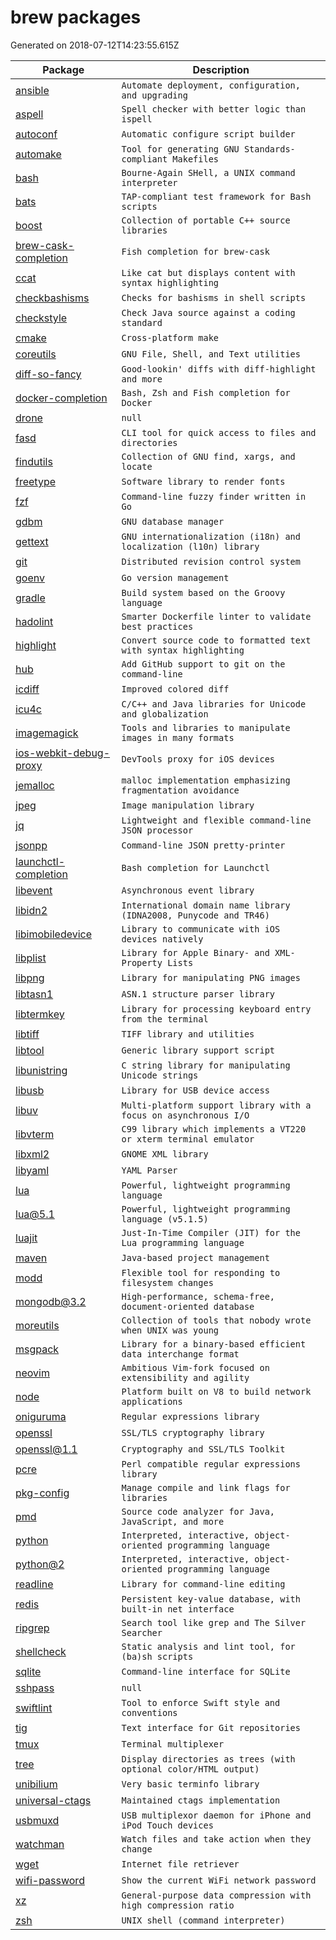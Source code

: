 # brew packages

Generated on 2018-07-12T14:23:55.615Z

| Package | Description |
| ------- | ----------- |
| [ansible](https://www.ansible.com/) | `Automate deployment, configuration, and upgrading` |
| [aspell](http://aspell.net/) | `Spell checker with better logic than ispell` |
| [autoconf](https://www.gnu.org/software/autoconf) | `Automatic configure script builder` |
| [automake](https://www.gnu.org/software/automake/) | `Tool for generating GNU Standards-compliant Makefiles` |
| [bash](https://www.gnu.org/software/bash/) | `Bourne-Again SHell, a UNIX command interpreter` |
| [bats](https://github.com/sstephenson/bats) | `TAP-compliant test framework for Bash scripts` |
| [boost](https://www.boost.org/) | `Collection of portable C++ source libraries` |
| [brew-cask-completion](https://github.com/xyb/homebrew-cask-completion) | `Fish completion for brew-cask` |
| [ccat](https://github.com/jingweno/ccat) | `Like cat but displays content with syntax highlighting` |
| [checkbashisms](https://launchpad.net/ubuntu/+source/devscripts/) | `Checks for bashisms in shell scripts` |
| [checkstyle](https://checkstyle.sourceforge.io/) | `Check Java source against a coding standard` |
| [cmake](https://www.cmake.org/) | `Cross-platform make` |
| [coreutils](https://www.gnu.org/software/coreutils) | `GNU File, Shell, and Text utilities` |
| [diff-so-fancy](https://github.com/so-fancy/diff-so-fancy) | `Good-lookin' diffs with diff-highlight and more` |
| [docker-completion](https://www.docker.com/) | `Bash, Zsh and Fish completion for Docker` |
| [drone](https://github.com/drone/drone-cli) | `null` |
| [fasd](https://github.com/clvv/fasd) | `CLI tool for quick access to files and directories` |
| [findutils](https://www.gnu.org/software/findutils/) | `Collection of GNU find, xargs, and locate` |
| [freetype](https://www.freetype.org/) | `Software library to render fonts` |
| [fzf](https://github.com/junegunn/fzf) | `Command-line fuzzy finder written in Go` |
| [gdbm](https://www.gnu.org/software/gdbm/) | `GNU database manager` |
| [gettext](https://www.gnu.org/software/gettext/) | `GNU internationalization (i18n) and localization (l10n) library` |
| [git](https://git-scm.com) | `Distributed revision control system` |
| [goenv](https://github.com/syndbg/goenv) | `Go version management` |
| [gradle](https://www.gradle.org/) | `Build system based on the Groovy language` |
| [hadolint](https://github.com/hadolint/hadolint) | `Smarter Dockerfile linter to validate best practices` |
| [highlight](http://www.andre-simon.de/doku/highlight/en/highlight.html) | `Convert source code to formatted text with syntax highlighting` |
| [hub](https://hub.github.com/) | `Add GitHub support to git on the command-line` |
| [icdiff](https://github.com/jeffkaufman/icdiff) | `Improved colored diff` |
| [icu4c](http://site.icu-project.org/) | `C/C++ and Java libraries for Unicode and globalization` |
| [imagemagick](https://www.imagemagick.org/) | `Tools and libraries to manipulate images in many formats` |
| [ios-webkit-debug-proxy](https://github.com/google/ios-webkit-debug-proxy) | `DevTools proxy for iOS devices` |
| [jemalloc](http://jemalloc.net/) | `malloc implementation emphasizing fragmentation avoidance` |
| [jpeg](http://www.ijg.org) | `Image manipulation library` |
| [jq](https://stedolan.github.io/jq/) | `Lightweight and flexible command-line JSON processor` |
| [jsonpp](https://jmhodges.github.io/jsonpp/) | `Command-line JSON pretty-printer` |
| [launchctl-completion](https://github.com/CamJN/launchctl-completion) | `Bash completion for Launchctl` |
| [libevent](http://libevent.org) | `Asynchronous event library` |
| [libidn2](https://www.gnu.org/software/libidn/#libidn2) | `International domain name library (IDNA2008, Punycode and TR46)` |
| [libimobiledevice](https://www.libimobiledevice.org/) | `Library to communicate with iOS devices natively` |
| [libplist](https://www.libimobiledevice.org/) | `Library for Apple Binary- and XML-Property Lists` |
| [libpng](http://www.libpng.org/pub/png/libpng.html) | `Library for manipulating PNG images` |
| [libtasn1](https://www.gnu.org/software/libtasn1/) | `ASN.1 structure parser library` |
| [libtermkey](http://www.leonerd.org.uk/code/libtermkey/) | `Library for processing keyboard entry from the terminal` |
| [libtiff](http://libtiff.maptools.org/) | `TIFF library and utilities` |
| [libtool](https://www.gnu.org/software/libtool/) | `Generic library support script` |
| [libunistring](https://www.gnu.org/software/libunistring/) | `C string library for manipulating Unicode strings` |
| [libusb](https://libusb.info/) | `Library for USB device access` |
| [libuv](https://github.com/libuv/libuv) | `Multi-platform support library with a focus on asynchronous I/O` |
| [libvterm](http://www.leonerd.org.uk/code/libvterm/) | `C99 library which implements a VT220 or xterm terminal emulator` |
| [libxml2](http://xmlsoft.org/) | `GNOME XML library` |
| [libyaml](https://github.com/yaml/libyaml) | `YAML Parser` |
| [lua](https://www.lua.org/) | `Powerful, lightweight programming language` |
| [lua@5.1](https://www.lua.org/) | `Powerful, lightweight programming language (v5.1.5)` |
| [luajit](https://luajit.org/luajit.html) | `Just-In-Time Compiler (JIT) for the Lua programming language` |
| [maven](https://maven.apache.org/) | `Java-based project management` |
| [modd](https://github.com/cortesi/modd) | `Flexible tool for responding to filesystem changes` |
| [mongodb@3.2](https://www.mongodb.org/) | `High-performance, schema-free, document-oriented database` |
| [moreutils](https://joeyh.name/code/moreutils/) | `Collection of tools that nobody wrote when UNIX was young` |
| [msgpack](https://msgpack.org/) | `Library for a binary-based efficient data interchange format` |
| [neovim](https://neovim.io/) | `Ambitious Vim-fork focused on extensibility and agility` |
| [node](https://nodejs.org/) | `Platform built on V8 to build network applications` |
| [oniguruma](https://github.com/kkos/oniguruma/) | `Regular expressions library` |
| [openssl](https://openssl.org/) | `SSL/TLS cryptography library` |
| [openssl@1.1](https://openssl.org/) | `Cryptography and SSL/TLS Toolkit` |
| [pcre](https://www.pcre.org/) | `Perl compatible regular expressions library` |
| [pkg-config](https://freedesktop.org/wiki/Software/pkg-config/) | `Manage compile and link flags for libraries` |
| [pmd](https://pmd.github.io) | `Source code analyzer for Java, JavaScript, and more` |
| [python](https://www.python.org/) | `Interpreted, interactive, object-oriented programming language` |
| [python@2](https://www.python.org/) | `Interpreted, interactive, object-oriented programming language` |
| [readline](https://tiswww.case.edu/php/chet/readline/rltop.html) | `Library for command-line editing` |
| [redis](https://redis.io/) | `Persistent key-value database, with built-in net interface` |
| [ripgrep](https://github.com/BurntSushi/ripgrep) | `Search tool like grep and The Silver Searcher` |
| [shellcheck](https://www.shellcheck.net/) | `Static analysis and lint tool, for (ba)sh scripts` |
| [sqlite](https://sqlite.org/) | `Command-line interface for SQLite` |
| [sshpass](http://sourceforge.net/projects/sshpass) | `null` |
| [swiftlint](https://github.com/realm/SwiftLint) | `Tool to enforce Swift style and conventions` |
| [tig](https://jonas.github.io/tig/) | `Text interface for Git repositories` |
| [tmux](https://tmux.github.io/) | `Terminal multiplexer` |
| [tree](http://mama.indstate.edu/users/ice/tree/) | `Display directories as trees (with optional color/HTML output)` |
| [unibilium](https://github.com/mauke/unibilium) | `Very basic terminfo library` |
| [universal-ctags](https://github.com/universal-ctags/ctags) | `Maintained ctags implementation` |
| [usbmuxd](https://www.libimobiledevice.org/) | `USB multiplexor daemon for iPhone and iPod Touch devices` |
| [watchman](https://github.com/facebook/watchman) | `Watch files and take action when they change` |
| [wget](https://www.gnu.org/software/wget/) | `Internet file retriever` |
| [wifi-password](https://github.com/rauchg/wifi-password) | `Show the current WiFi network password` |
| [xz](https://tukaani.org/xz/) | `General-purpose data compression with high compression ratio` |
| [zsh](https://www.zsh.org/) | `UNIX shell (command interpreter)` |
